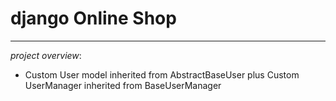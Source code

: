 # django Online Shop
------

_project overview_:

+ Custom User model inherited from AbstractBaseUser plus Custom UserManager inherited from BaseUserManager

